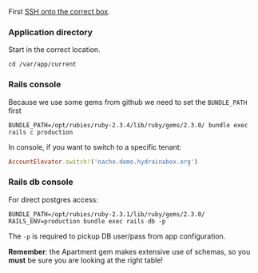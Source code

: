 First [SSH onto the correct box](https://github.com/projecthydra-labs/hyku/wiki/SSH-to-AWS-demo-stack).

### Application directory
Start in the correct location.
```
cd /var/app/current
```

### Rails console
Because we use some gems from github we need to set the `BUNDLE_PATH` first
```shell
BUNDLE_PATH=/opt/rubies/ruby-2.3.4/lib/ruby/gems/2.3.0/ bundle exec rails c production
```

In console, if you want to switch to a specific tenant:
```ruby
AccountElevator.switch!('nacho.demo.hydrainabox.org')
```

### Rails db console
For direct postgres access:
```shell
BUNDLE_PATH=/opt/rubies/ruby-2.3.1/lib/ruby/gems/2.3.0/ RAILS_ENV=production bundle exec rails db -p
```
The `-p` is required to pickup DB user/pass from app configuration.

**Remember**: the Apartment gem makes extensive use of schemas, so you **must** be sure you are looking at the right table!
